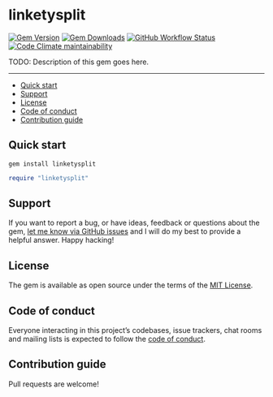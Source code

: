 # linketysplit

[![Gem Version](https://img.shields.io/gem/v/linketysplit)](https://rubygems.org/gems/linketysplit)
[![Gem Downloads](https://img.shields.io/gem/dt/linketysplit)](https://www.ruby-toolbox.com/projects/linketysplit)
[![GitHub Workflow Status](https://img.shields.io/github/actions/workflow/status/LinketySplit/linketysplit-ruby/ci.yml)](https://github.com/LinketySplit/linketysplit-ruby/actions/workflows/ci.yml)
[![Code Climate maintainability](https://img.shields.io/codeclimate/maintainability/LinketySplit/linketysplit-ruby)](https://codeclimate.com/github/LinketySplit/linketysplit-ruby)

TODO: Description of this gem goes here.

---

- [Quick start](#quick-start)
- [Support](#support)
- [License](#license)
- [Code of conduct](#code-of-conduct)
- [Contribution guide](#contribution-guide)

## Quick start

```
gem install linketysplit
```

```ruby
require "linketysplit"
```

## Support

If you want to report a bug, or have ideas, feedback or questions about the gem, [let me know via GitHub issues](https://github.com/LinketySplit/linketysplit-ruby/issues/new) and I will do my best to provide a helpful answer. Happy hacking!

## License

The gem is available as open source under the terms of the [MIT License](LICENSE.txt).

## Code of conduct

Everyone interacting in this project’s codebases, issue trackers, chat rooms and mailing lists is expected to follow the [code of conduct](CODE_OF_CONDUCT.md).

## Contribution guide

Pull requests are welcome!
